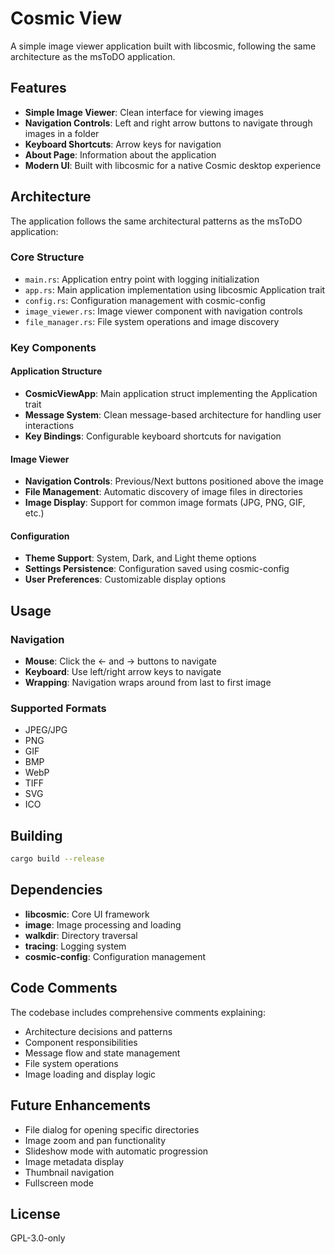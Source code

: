 # Cosmic View

A simple image viewer application built with libcosmic, following the same architecture as the msToDO application.

## Features

- **Simple Image Viewer**: Clean interface for viewing images
- **Navigation Controls**: Left and right arrow buttons to navigate through images in a folder
- **Keyboard Shortcuts**: Arrow keys for navigation
- **About Page**: Information about the application
- **Modern UI**: Built with libcosmic for a native Cosmic desktop experience

## Architecture

The application follows the same architectural patterns as the msToDO application:

### Core Structure
- `main.rs`: Application entry point with logging initialization
- `app.rs`: Main application implementation using libcosmic Application trait
- `config.rs`: Configuration management with cosmic-config
- `image_viewer.rs`: Image viewer component with navigation controls
- `file_manager.rs`: File system operations and image discovery

### Key Components

#### Application Structure
- **CosmicViewApp**: Main application struct implementing the Application trait
- **Message System**: Clean message-based architecture for handling user interactions
- **Key Bindings**: Configurable keyboard shortcuts for navigation

#### Image Viewer
- **Navigation Controls**: Previous/Next buttons positioned above the image
- **File Management**: Automatic discovery of image files in directories
- **Image Display**: Support for common image formats (JPG, PNG, GIF, etc.)

#### Configuration
- **Theme Support**: System, Dark, and Light theme options
- **Settings Persistence**: Configuration saved using cosmic-config
- **User Preferences**: Customizable display options

## Usage

### Navigation
- **Mouse**: Click the ← and → buttons to navigate
- **Keyboard**: Use left/right arrow keys to navigate
- **Wrapping**: Navigation wraps around from last to first image

### Supported Formats
- JPEG/JPG
- PNG
- GIF
- BMP
- WebP
- TIFF
- SVG
- ICO

## Building

```bash
cargo build --release
```

## Dependencies

- **libcosmic**: Core UI framework
- **image**: Image processing and loading
- **walkdir**: Directory traversal
- **tracing**: Logging system
- **cosmic-config**: Configuration management

## Code Comments

The codebase includes comprehensive comments explaining:
- Architecture decisions and patterns
- Component responsibilities
- Message flow and state management
- File system operations
- Image loading and display logic

## Future Enhancements

- File dialog for opening specific directories
- Image zoom and pan functionality
- Slideshow mode with automatic progression
- Image metadata display
- Thumbnail navigation
- Fullscreen mode

## License

GPL-3.0-only